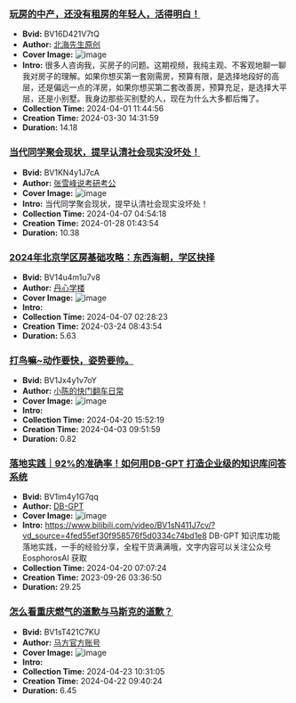 ### [玩房的中产，还没有租房的年轻人，活得明白！](https://www.bilibili.com/video/BV16D421V7tQ)
- **Bvid:** BV16D421V7tQ
- **Author:** [北海先生原创](https://space.bilibili.com/248643864)
- **Cover Image:** ![image](http://i0.hdslb.com/bfs/archive/2dafebe073a54c916e6bad226917bf0030c40a24.jpg)
- **Intro:** 很多人咨询我，买房子的问题。这期视频，我纯主观、不客观地聊一聊我对房子的理解。如果你想买第一套刚需房，预算有限，是选择地段好的高层，还是偏远一点的洋房，如果你想买第二套改善房，预算充足，是选择大平层，还是小别墅。我身边那些买别墅的人，现在为什么大多都后悔了。
- **Collection Time:** 2024-04-01 11:44:56
- **Creation Time:** 2024-03-30 14:31:59
- **Duration:** 14.18

### [当代同学聚会现状，提早认清社会现实没坏处！](https://www.bilibili.com/video/BV1KN4y1J7cA)
- **Bvid:** BV1KN4y1J7cA
- **Author:** [张雪峰说考研考公](https://space.bilibili.com/652522840)
- **Cover Image:** ![image](http://i0.hdslb.com/bfs/archive/9a1b88c44c0942f9f2689cd5573cfab084a463ab.jpg)
- **Intro:** 当代同学聚会现状，提早认清社会现实没坏处！
- **Collection Time:** 2024-04-07 04:54:18
- **Creation Time:** 2024-01-28 01:43:54
- **Duration:** 10.38

### [2024年北京学区房基础攻略：东西海朝，学区抉择](https://www.bilibili.com/video/BV14u4m1u7v8)
- **Bvid:** BV14u4m1u7v8
- **Author:** [丹心学楼](https://space.bilibili.com/2353342)
- **Cover Image:** ![image](http://i1.hdslb.com/bfs/archive/4db4b0b2ba93642a20b86bd2f9bec5923de89282.jpg)
- **Intro:** 
- **Collection Time:** 2024-04-07 02:28:23
- **Creation Time:** 2024-03-24 08:43:54
- **Duration:** 5.63

### [打鸟嘛~动作要快，姿势要帅。](https://www.bilibili.com/video/BV1Jx4y1v7oY)
- **Bvid:** BV1Jx4y1v7oY
- **Author:** [小陈的快门翻车日常](https://space.bilibili.com/16644785)
- **Cover Image:** ![image](http://i1.hdslb.com/bfs/archive/a3bdffde296714e23a5f8cf178d9db72ddb7d798.jpg)
- **Intro:** 
- **Collection Time:** 2024-04-20 15:52:19
- **Creation Time:** 2024-04-03 09:51:59
- **Duration:** 0.82

### [落地实践｜92%的准确率！如何用DB-GPT 打造企业级的知识库问答系统](https://www.bilibili.com/video/BV1im4y1G7qq)
- **Bvid:** BV1im4y1G7qq
- **Author:** [DB-GPT](https://space.bilibili.com/3537113070963392)
- **Cover Image:** ![image](http://i1.hdslb.com/bfs/archive/738b06900e105e94db36269085097c270a843966.jpg)
- **Intro:** https://www.bilibili.com/video/BV1sN411J7cv/?vd_source=4fed55ef30f958576f5d0334c74bd1e8
DB-GPT 知识库功能 落地实践，一手的经验分享，全程干货满满哦，文字内容可以关注公众号EosphorosAI 获取
- **Collection Time:** 2024-04-20 07:07:24
- **Creation Time:** 2023-09-26 03:36:50
- **Duration:** 29.25

### [怎么看重庆燃气的道歉与马斯克的道歉？](https://www.bilibili.com/video/BV1sT421C7KU)
- **Bvid:** BV1sT421C7KU
- **Author:** [马方官方账号](https://space.bilibili.com/692232902)
- **Cover Image:** ![image](http://i0.hdslb.com/bfs/archive/ae4fb594ba05b18fae3dd778d3174fc669f60ee9.jpg)
- **Intro:** 
- **Collection Time:** 2024-04-23 10:31:05
- **Creation Time:** 2024-04-22 09:40:24
- **Duration:** 6.45

